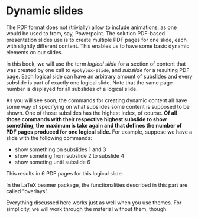 # Dynamic slides

The PDF format does not (trivially) allow to include animations, as one would be
used to from, say, Powerpoint.
The solution PDF-based presentation slides use is to create multiple PDF pages
for one slide, each with slightly different content.
This enables us to have some basic dynamic elements on our slides.

In this book, we will use the term _logical slide_ for a section of content that
was created by one call to `#polylux-slide`, and _subslide_ for a resulting PDF
page.
Each logical side can have an arbitrary amount of subslides and every subslide
is part of exactly one logical slide.
Note that the same page number is displayed for all subslides of a logical slide.

As you will see soon, the commands for creating dynamic content all have some way
of specifying on what subslides some content is supposed to be shown.
One of those subslides has the highest index, of course.
**Of all those commands with their respective highest subslide to show something,
the maximum is take again and that defines the number of PDF pages produced for
one logical slide.**
For example, suppose we have a slide with the following commands:
- show something on subslides 1 and 3
- show someting from subslide 2 to subslide 4
- show someting until subslide 6

This results in 6 PDF pages for this logical slide.


In the LaTeX beamer package, the functionalities described in this part are
called "overlays".

Everything discussed here works just as well when you use themes.
For simplicity, we will work through the material without them, though.
